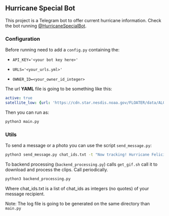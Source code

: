 ## Hurricane Special Bot

This project is a Telegram bot to offer current hurricane information. Check the bot running [@HurricaneSpecialBot](https://t.me/HurricaneSpecialBot).

### Configuration
 
Before running need to add a `config.py` containing the:
 
* `API_KEY='<your bot key here>'`

* `URLS='<your_urls.yml>'`

* `OWNER_ID=<your_owner_id_integer>`

The url **YAML** file is going to be something like this:

```yaml
active: true
satellite_low: {url: 'https://cdn.star.nesdis.noaa.gov/FLOATER/data/AL052021/GEOCOLOR/500x500.jpg'}
```

Then you can run as:

```bash
python3 main.py
```

### Utils

To send a message or a photo you can use the script `send_message.py`:

```bash
python3 send_message.py chat_ids.txt -t "Now tracking! Hurricane Felicia at the Eastern Pacific /hurricane" -p latest.jpg -c "Hurricane Felicia, Eastern Pacific."
```

To backend processing (`backend_processing.py`) calls `get_gif.sh` call it to download and process the clips. Call periodically.

```bash
python3 backend_processing.py
```

Where chat_ids.txt is a list of chat_ids as integers (no quotes) of your message recipient.

Note: The log file is going to be generated on the same directory than `main.py`